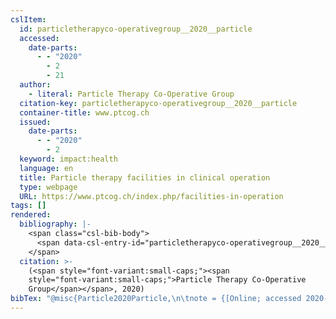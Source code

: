 ```yaml
---
cslItem:
  id: particletherapyco-operativegroup__2020__particle
  accessed:
    date-parts:
      - - "2020"
        - 2
        - 21
  author:
    - literal: Particle Therapy Co-Operative Group
  citation-key: particletherapyco-operativegroup__2020__particle
  container-title: www.ptcog.ch
  issued:
    date-parts:
      - - "2020"
        - 2
  keyword: impact:health
  language: en
  title: Particle therapy facilities in clinical operation
  type: webpage
  URL: https://www.ptcog.ch/index.php/facilities-in-operation
tags: []
rendered:
  bibliography: |-
    <span class="csl-bib-body">
      <span data-csl-entry-id="particletherapyco-operativegroup__2020__particle" class="csl-entry"><span class='author-bib'>Particle Therapy Co-Operative Group</span>. <span class='date-bib'>(2020, Februar)</span>. <span class='title'><b><i>Particle therapy facilities in clinical operation</i></b></span>. Www.Ptcog.Ch. <span class='URL'><a href='https://www.ptcog.ch/index.php/facilities-in-operation'>LINK</a></span></span>
    </span>
  citation: >-
    (<span style="font-variant:small-caps;"><span
    style="font-variant:small-caps;">Particle Therapy Co-Operative
    Group</span></span>, 2020)
bibTex: "@misc{Particle2020Particle,\n\tnote = {[Online; accessed 2020-02-21]},\n\tauthor = {{Particle Therapy Co-Operative Group}},\n\tyear = {2020},\n\tmonth = {2},\n\ttitle = {Particle therapy facilities in clinical operation},\n\thowpublished = {https://www.ptcog.ch/index.php/facilities-in-operation},\n}\n\n"
---
```

